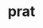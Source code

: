 ---
category: 4-letters
denotation: null
name: prat
reference_link: https://www.etymonline.com/word/prat
root_language: null
root_name: null
title: prat
type: free
word_sums:
- respelling: prat
  sum: 'Prat + '
---